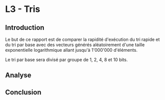 # L3 - Tris

## Introduction

Le but de ce rapport est de comparer la rapidité d'exécution du tri rapide et du tri par base avec des vecteurs générés aléatoirement d'une taille exponentielle logarithmique allant jusqu'à 1'000'000 d'éléments.

Le tri par base sera divisé par groupe de 1, 2, 4, 8 et 10 bits.

## Analyse



## Conclusion
